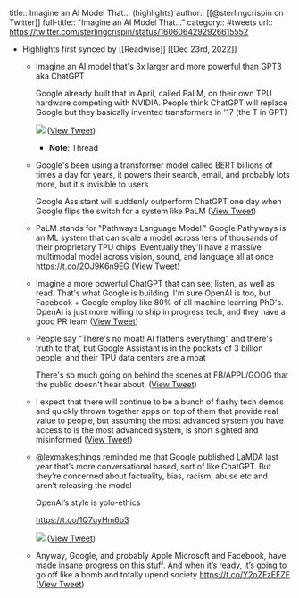 title:: Imagine an AI Model That... (highlights)
author:: [[@sterlingcrispin on Twitter]]
full-title:: "Imagine an AI Model That..."
category:: #tweets
url:: https://twitter.com/sterlingcrispin/status/1606064292926615552

- Highlights first synced by [[Readwise]] [[Dec 23rd, 2022]]
	- Imagine an AI model that's 3x larger and more powerful than GPT3 aka ChatGPT
	  
	  Google already built that in April, called PaLM, on their own TPU hardware competing with NVIDIA. People think ChatGPT will replace Google but they basically invented transformers in '17 (the T in GPT) 
	  
	  ![](https://pbs.twimg.com/media/Fknc4rkX0AMY5RF.jpg) ([View Tweet](https://twitter.com/sterlingcrispin/status/1606064292926615552))
		- **Note**: Thread
	- Google's been using a transformer model called BERT billions of times a day for years, it powers their search, email, and probably lots more, but it's invisible to users
	  
	  Google Assistant will suddenly outperform ChatGPT one day when Google flips the switch for a system like PaLM ([View Tweet](https://twitter.com/sterlingcrispin/status/1606064294663069696))
	- PaLM stands for "Pathways Language Model." Google Pathyways is an ML system that can scale a model across tens of thousands of their proprietary TPU chips. Eventually they'll have a massive multimodal model across vision, sound, and language all at once
	  https://t.co/2OJ9K6n9EG ([View Tweet](https://twitter.com/sterlingcrispin/status/1606064296386928640))
	- Imagine a more powerful ChatGPT that can see, listen, as well as read. That's what Google is building. I'm sure OpenAI is too, but Facebook + Google employ like 80% of all machine learning PhD's. OpenAI is just more willing to ship in progress tech, and they have a good PR team ([View Tweet](https://twitter.com/sterlingcrispin/status/1606064297867710468))
	- People say "There's no moat! AI flattens everything" and there's truth to that, but Google Assistant is in the pockets of 3 billion people, and their TPU data centers are a moat
	  
	  There's so much going on behind the scenes at FB/APPL/GOOG  that the public doesn't hear about, ([View Tweet](https://twitter.com/sterlingcrispin/status/1606064299444621312))
	- I expect that there will continue to be a bunch of flashy tech demos and quickly thrown together apps on top of them that provide real value to people, but assuming the most advanced system you have access to is the most advanced system, is short sighted and misinformed ([View Tweet](https://twitter.com/sterlingcrispin/status/1606064300811988993))
	- @lexmakesthings reminded me that Google published LaMDA last year that’s more conversational based, sort of like ChatGPT. But they’re concerned about factuality, bias, racism, abuse etc and aren’t releasing the model
	  
	  OpenAI’s style is yolo-ethics
	  
	  https://t.co/1Q7uyHm6b3 
	  
	  ![](https://pbs.twimg.com/media/FknqD_HXgAE-GBY.jpg) ([View Tweet](https://twitter.com/sterlingcrispin/status/1606072101139468290))
	- Anyway, Google, and probably Apple Microsoft and Facebook, have made insane progress on this stuff. And when it’s ready, it’s going to go off like a bomb and totally upend society https://t.co/Y2oZFzEFZF ([View Tweet](https://twitter.com/sterlingcrispin/status/1606073169210548224))